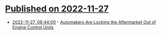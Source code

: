 # [Published on 2022-11-27](index.md)

* [2022-11-27, 08:44:00](https://tech.slashdot.org/story/22/11/27/0419250/automakers-are-locking-the-aftermarket-out-of-engine-control-units?utm_source=rss1.0mainlinkanon&utm_medium=feed) - [Automakers Are Locking the Aftermarket Out of Engine Control Units](https://tech.slashdot.org/story/22/11/27/0419250/automakers-are-locking-the-aftermarket-out-of-engine-control-units?utm_source=rss1.0mainlinkanon&utm_medium=feed)
